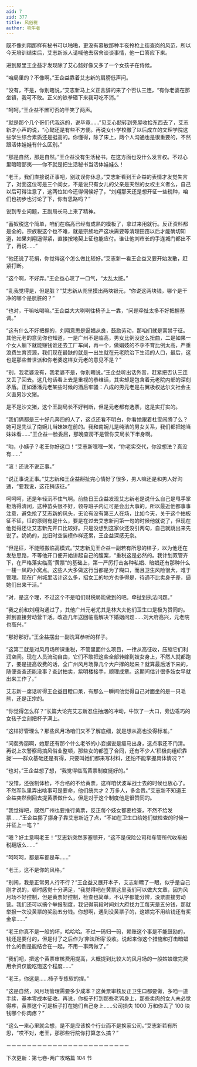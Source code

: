 ```yaml
---
aid: 7
zid: 377
title: 风俗税
author: 吹牛者
---
```


既不像刘翔那样有秘书可以啪啪，更没有慕敏那种半夜拎枪上街查岗的风范，所以今天培训结束后，艾志新派人请喊他去宿舍谈谈事情，他一口答应下来。

进到屋里王企益才发现除了艾心懿好像又多了一个女孩子在侍候。

“咱局里的？不像啊。”王企益靠着艾志新的肩膀低声问。

“没有，不是，你别瞎说，”艾志新马上义正言辞的来了个否认三连，“有你老婆在那坐镇，我可不敢。正义的铁拳砸下来我可吃不消。”

“呵呵。”王企益不置可否的干笑了两声。

“就是那个几个哥们代我选的，说毕竟……”见艾心懿转到旁屋收拾东西去了，艾志新才小声的说，“心懿还是有些不方便。再说女仆学校撤了以后成立的文理学院这些学生综合素质还是挺高的。你懂得，除了床上，两个人沟通也是很重要的，不然跟活体娃娃有什么区别。”

“那是自然，那是自然。”王企益没有生活秘书，在这方面也没什么发言权。不过心里暗暗鄙夷――你不就是把生活秘书当活体娃娃么！

“老王，我们直接说正事吧，别耽误你休息，”艾志新看到王企益的表情才发觉失言了，对面这位可是三个闺女，不是说只有女儿的父亲是天然的女权主义者么，自己以后可得注意了，这两位如今还得伺候好了，“刘翔那天还是想开征一些税种，咱们也初步也讨论了下，你有思路吗？”

说到专业问题，王副局长马上来了精神。

“蓄奴税这个简单，咱们在临高已经有成熟的模板了，拿过来用就行。反正资料都是全的。宗族税这个也不难，就是宗族地产这块需要等清理田亩以后才能确切知道，如果刘翔逼得紧，直接按地契上征也能应付。谁让他刘市长的手连城门都出不了，再说……”

“他还说了花捐，你觉得这个怎么做比较好。”艾志新一看王企益又要开始发散，赶紧打断。

“这个啊，不好弄。”王企益心叹了一口气，“太乱太脏。”

“乱我觉得是，但是脏？”艾志新从兜里摸出两块银元，“你说这两块钱，哪个是干净的哪个是肮脏的？”

“也对，干嘛吆喝嘛。”王企益大大咧咧往椅子上一靠，“问题牵扯太多不好把握基调。”

“这有什么不好把握的，刘翔意思是逼娼从良，鼓励劳动，那咱们就是寓禁于征。其他元老的意见你也知道，一是广州不是临高，男女比例没这么扭曲，二是如果一个女人躺下就能赚钱谁还去工厂车间，再一个，做娼妓的不孕不育比例太高，严重浪费生育资源，我们现在最缺的就是一出生就在元老院治下生活的人口，最后，这也是那些普世派和你老婆这样女元老的意见不是？”

“别，我老婆没有，我老婆不是，你别瞎说。”王企益听出话外音，赶紧把否认三连又丢了回去。这几句话看上去是重视的恭维话，其实却是包含着元老院内部的深刻矛盾。正如潘潘元老某些时候的酒后牢骚：八成的男元老是右翼极权达尔文社会主义直男沙文猪。

是不是沙文猪，这个王副局长不好判断，但是元老都有选票，这是实打实的。

“我们俩都是三十好几奔四的人了，这点还看不明白，你看她跟着杜雯闹腾了么？她可是先认了南婉儿当妹妹在前的。我和南婉儿是纯洁的男女关系，我们都把她当妹妹看……”王企益一脸委屈，那晚查房不是管你艾局长下半身啊。

“哟，小姨子？老王你好这口！”艾志新嘿嘿一笑，“你老实交代，你没想法？真没有……”

“滚！还说不说正事。”

“说正事说正事。”艾志新和王企益掰扯完心情好了很多，男人嘛还是和男人好沟通，“要我说，这花捐该征。”

呵呵呵，还是年轻沉不住气啊。前些日王企益发现艾志新老是说什么自己是甩手掌柜落得清闲，这种苗头很不好，领导班子内讧可是会出大事的。所以最近他都事事注意，避免抢了艾志新的风头，无论有没有第三人在场，比如今天，关于这个拍板征不征，征的原则有是什么，要是在过去艾志新问第一句的时候他就说了，但现在他觉得还让艾志新先开口比较好。只是没想到这家伙还没引两句，自己就跳出来先说了。奶奶的，比旧时空装模作样还累，王企益深感无奈。

“但是征，不能照搬临高模式。”艾志新见王企益一副若有所思的样子，以为他还在发愁思路，不等他开口便开始讲起自己的腹案，“重税这是必然的。我计划双管齐下，在严格落实临高“黄票”的基础上，第一严厉打击各种私娼、暗娼还有那种什么一楼一凤的小窝点。这些人大多做这行当都是为了糊口，而且卫生风险很大，难于管理。现在广州城里活计这么多，招女工的地方也多得是，待遇不比卖身子差，逼她们出来干活。”

“对，是这个理，不过这个不是咱们财税局能做到的吧。牵扯到执法问题。”

“我之前和刘翔沟通过了，其他广州元老尤其是林大夫他们卫生口是极为赞同的。抓到直接劳动营干活。改造几年送回临高解决下婚姻问题……刘大府高兴，元老院也高兴。”

“那好那好。”王企益摆出一副洗耳恭听的样子。

“这第二就是对风月场所课重税，不管里面什么项目，一律从高征收，压缩它们利润空间。现在人员流动自由，它们不敢把这些全部转嫁到妓女身上，不然人就都跑了，要是提高收费的话，全广州风月场靠几个大户撑的起来？就算最后活下来的，随便查查还能没事？查封拍卖，紫明楼接手，顺理成章。这期间估计很多妓女早就出来工作了。”

艾志新一席话听得王企益目瞪口呆，有那么一瞬间他觉得自己对面坐的是一只毛熊，还是正宗的。

“你觉得怎么样？”长篇大论完艾志新忍住抽烟的冲动，牛饮了一大口，旁边乖巧的女孩子立刻把杯子满上。

“这样好管理么？那些风月场咱们又不了解底细，就是想从高也没得标准。”

“问裴秀丽啊，她那还有那个什么老爷的小妾据说是瘦马出身，这点事还不门清。再说上次警察局搞风俗业整顿，那些女的都签了合同，还有不少人‘积极向组织靠拢’――群众基础还是有得，只要叫她们都来写材料，还怕不能掌握具体情况？”

“也对。”王企益想了想，“我觉得临高黄票制度挺好的。”

“没错，还强制体检，不合格的不给黄票，这样咱伏波军战士去的时候也放心了。不然军队里弄出啥事可是要命，他们统共才 2 万多人，多金贵。”艾志新不知道王企益突然倒回去提黄票做什么，但是对于这个制度他是很赞同的。

“我觉得吧，既然广州也要推行黄票，反正每个妓女都要检查，不然不给发票……”王企益挪了挪身子靠艾志新近了点，“不如在卫生口给她们做检查的时候一并征上一笔？”

“嗯？好主意啊老王！”艾志新突然茅塞顿开，“这不是保险公司和车管所代收车船税翻版么……”

“呵呵呵，都是车都是车……”

“老王，这不是你的风格。”

“别闹，我是正常男人行不行？”王企益又展开本子，艾志新瞟了一眼，似乎是自己刚才说的，顿时感觉十分满足，“我觉得吧在黄票这里我们可以做大文章，因为风月场不好控制，但是黄票好控制，检查也简单，不认字都能分辨，没票直接劳动营。我们还可以搞个举报制度，我记得前段时间刘大府找力工每天是五分钱，那就举报一次没黄票的奖励五分钱。你想啊，遇到没黄票子的，这嫖完不用给钱还有奖金拿……”

“老王你真不是一般的坏，哈哈哈。不过一码归一码，赖账这个事是不能鼓励的，钱还是要付的，但是付了之后作为‘非法所得’没收。说起来你这个措施和打击暗娼什么的倒是能结合在一起，不用一事两做了。”

“我们吧，把这个黄票审核费用提高，大概提到比较大的风月场的一般姑娘缴完费用余资仅能吃饱这个程度……”

“老王，你这是……柿子专拣软的捏。”

“这是自然，风月场管理需要多少成本？这黄票审核反正卫生口都要做，多咱一道手续，基本零成本征收。再说，你板子打到那些老鸨身上，那些卖肉的女人未必觉得疼，黄票这个可是板子打在她们自己身上……公司损失 1000 万和你丢了 100 块钱哪个你肉疼？”

“这么一来心里就会想，是不是应该换个行业而不是换家公司。”艾志新若有所思，“哎不对，老王，那那些行院你打算怎么搞？”

－－－－－－－－－－－－－－－－－－－－－－－－

下次更新：第七卷-两广攻略篇 104 节
